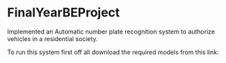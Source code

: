 # FinalYearBEProject
Implemented an Automatic number plate recognition system to authorize vehicles in a residential society.

To run this system first off all download the required models from this link: 

